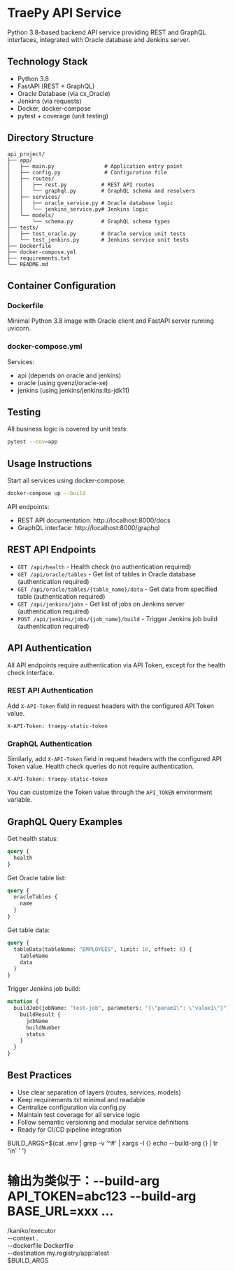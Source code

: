 # TraePy API Service

Python 3.8-based backend API service providing REST and GraphQL interfaces, integrated with Oracle database and Jenkins server.

## Technology Stack

- Python 3.8
- FastAPI (REST + GraphQL)
- Oracle Database (via cx_Oracle)
- Jenkins (via requests)
- Docker, docker-compose
- pytest + coverage (unit testing)

## Directory Structure

```
api_project/
├── app/
│   ├── main.py                # Application entry point
│   ├── config.py              # Configuration file
│   ├── routes/
│   │   ├── rest.py           # REST API routes
│   │   └── graphql.py        # GraphQL schema and resolvers
│   ├── services/
│   │   ├── oracle_service.py # Oracle database logic
│   │   └── jenkins_service.py# Jenkins logic
│   └── models/
│       └── schema.py         # GraphQL schema types
├── tests/
│   ├── test_oracle.py        # Oracle service unit tests
│   └── test_jenkins.py       # Jenkins service unit tests
├── Dockerfile
├── docker-compose.yml
├── requirements.txt
└── README.md
```

## Container Configuration

### Dockerfile

Minimal Python 3.8 image with Oracle client and FastAPI server running uvicorn.

### docker-compose.yml

Services:
- api (depends on oracle and jenkins)
- oracle (using gvenzl/oracle-xe)
- jenkins (using jenkins/jenkins:lts-jdk11)

## Testing

All business logic is covered by unit tests:

```bash
pytest --cov=app
```

## Usage Instructions

Start all services using docker-compose:

```bash
docker-compose up --build
```

API endpoints:
- REST API documentation: http://localhost:8000/docs
- GraphQL interface: http://localhost:8000/graphql

## REST API Endpoints

- `GET /api/health` - Health check (no authentication required)
- `GET /api/oracle/tables` - Get list of tables in Oracle database (authentication required)
- `GET /api/oracle/tables/{table_name}/data` - Get data from specified table (authentication required)
- `GET /api/jenkins/jobs` - Get list of jobs on Jenkins server (authentication required)
- `POST /api/jenkins/jobs/{job_name}/build` - Trigger Jenkins job build (authentication required)

## API Authentication

All API endpoints require authentication via API Token, except for the health check interface.

### REST API Authentication

Add `X-API-Token` field in request headers with the configured API Token value.

```
X-API-Token: traepy-static-token
```

### GraphQL Authentication

Similarly, add `X-API-Token` field in request headers with the configured API Token value. Health check queries do not require authentication.

```
X-API-Token: traepy-static-token
```

You can customize the Token value through the `API_TOKEN` environment variable.

## GraphQL Query Examples

Get health status:
```graphql
query {
  health
}
```

Get Oracle table list:
```graphql
query {
  oracleTables {
    name
  }
}
```

Get table data:
```graphql
query {
  tableData(tableName: "EMPLOYEES", limit: 10, offset: 0) {
    tableName
    data
  }
}
```

Trigger Jenkins job build:
```graphql
mutation {
  buildJob(jobName: "test-job", parameters: "{\"param1\": \"value1\"}") {
    buildResult {
      jobName
      buildNumber
      status
    }
  }
}
```

## Best Practices

- Use clear separation of layers (routes, services, models)
- Keep requirements.txt minimal and readable
- Centralize configuration via config.py
- Maintain test coverage for all service logic
- Follow semantic versioning and modular service definitions
- Ready for CI/CD pipeline integration

BUILD_ARGS=$(cat .env | grep -v '^#' | xargs -I {} echo --build-arg {} | tr '\n' ' ')

# 输出为类似于：--build-arg API_TOKEN=abc123 --build-arg BASE_URL=xxx ...

/kaniko/executor \
  --context . \
  --dockerfile Dockerfile \
  --destination my.registry/app:latest \
  $BUILD_ARGS


